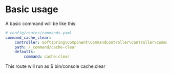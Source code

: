 # Basic usage

A basic command will be like this:

```yaml
# config/routes/commands.yaml
command_cache_clear:
    controller: Softspring\Component\CommandController\Controller\CommandController::run
    path: /_command/cache-clear
    defaults:
        command: cache:clear
```

This route will run as $ bin/console cache:clear
